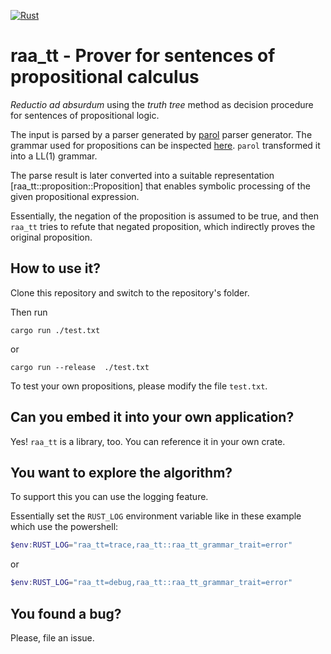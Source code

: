 [![Rust](https://github.com/jsinger67/raa_tt/actions/workflows/rust.yml/badge.svg)](https://github.com/jsinger67/raa_tt/actions/workflows/rust.yml)

# raa_tt - Prover for sentences of propositional calculus

*Reductio ad absurdum* using the *truth tree* method as decision procedure for sentences of
propositional logic.

The input is parsed by a parser generated by [parol](https://github.com/jsinger67/parol) parser
generator. The grammar used for propositions can be inspected
[here](https://github.com/jsinger67/raa_tt/blob/main/raa_tt.par). `parol` transformed it into a
LL(1) grammar.

The parse result is later converted into a suitable representation [raa_tt::proposition::Proposition]
that enables symbolic processing of the given propositional expression.

Essentially, the negation of the proposition is assumed to be true, and then `raa_tt` tries to
refute that negated proposition, which indirectly proves the original proposition.

## How to use it?

Clone this repository and switch to the repository's folder.

Then run
```shell
cargo run ./test.txt
```
or
```shell
cargo run --release  ./test.txt
```

To test your own propositions, please modify the file `test.txt`.

## Can you embed it into your own application?

Yes! `raa_tt` is a library, too. You can reference it in your own crate.

## You want to explore the algorithm?
To support this you can use the logging feature.

Essentially set the `RUST_LOG` environment variable like in these example which use the powershell:

```powershell
$env:RUST_LOG="raa_tt=trace,raa_tt::raa_tt_grammar_trait=error"
```
or
```powershell
$env:RUST_LOG="raa_tt=debug,raa_tt::raa_tt_grammar_trait=error"
```
## You found a bug?

Please, file an issue.
